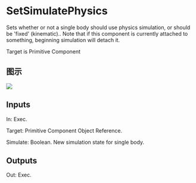 # SetSimulatePhysics

Sets whether or not a single body should use physics simulation, or should be 'fixed' (kinematic).. Note that if this component is currently attached to something, beginning simulation will detach it.

Target is Primitive Component

## 图示

![]($-20221218-20290387.png)

## Inputs

In: Exec.

Target: Primitive Component Object Reference.

Simulate: Boolean. New simulation state for single body.  

## Outputs

Out: Exec.

